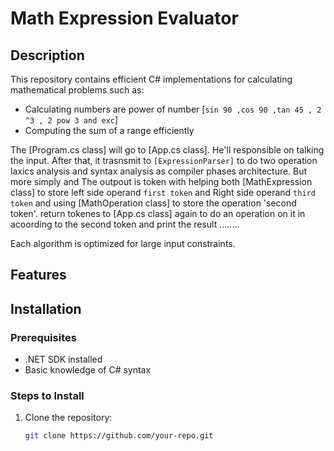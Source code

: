 # Math Expression Evaluator

## Description
This repository contains efficient C# implementations for calculating mathematical problems such as:
- Calculating numbers are power of number [`sin 90 ,cos 90 ,tan 45 , 2 ^3 , 2 pow 3 and exc`]
- Computing the sum of a range efficiently

The [Program.cs class] will go to  [App.cs class]. He'll responsible on talking the input. After that, it trasnsmit to `[ExpressionParser]` to do
two operation laxics analysis and syntax analysis as compiler phases architecture. But more simply and The outpout is token with helping both
[MathExpression class] to store left side operand `first token`  and  Right side operand ` third token ` and using [MathOperation class] to
store the operation 'second token'.
return tokenes to [App.cs class] again to do an operation on it in acoording to the second token and print the result ........

Each algorithm is optimized for large input constraints.

## Features


## Installation
### Prerequisites
- .NET SDK installed
- Basic knowledge of C# syntax

### Steps to Install
1. Clone the repository:
   ```sh
   git clone https://github.com/your-repo.git

